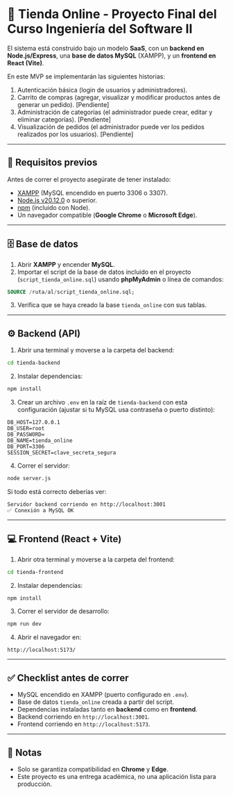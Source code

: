 # 🛒 Tienda Online - Proyecto Final del Curso Ingeniería del Software II
  
El sistema está construido bajo un modelo **SaaS**, con un **backend en Node.js/Express**, una **base de datos MySQL** (XAMPP), y un **frontend en React (Vite)**.  

En este MVP se implementarán las siguientes historias:
1. Autenticación básica (login de usuarios y administradores).
2. Carrito de compras (agregar, visualizar y modificar productos antes de generar un pedido). [Pendiente]
3. Administración de categorías (el administrador puede crear, editar y eliminar categorías). [Pendiente]
4. Visualización de pedidos (el administrador puede ver los pedidos realizados por los usuarios). [Pendiente]

---

## 🚀 Requisitos previos

Antes de correr el proyecto asegúrate de tener instalado:

- [XAMPP](https://www.apachefriends.org/) (MySQL encendido en puerto 3306 o 3307).  
- [Node.js v20.12.0](https://nodejs.org/) o superior.  
- [npm](https://www.npmjs.com/) (incluido con Node).  
- Un navegador compatible (**Google Chrome** o **Microsoft Edge**).  

---

## 🗄️ Base de datos

1. Abrir **XAMPP** y encender **MySQL**.  
2. Importar el script de la base de datos incluido en el proyecto (`script_tienda_online.sql`) usando **phpMyAdmin** o línea de comandos:

```sql
SOURCE /ruta/al/script_tienda_online.sql;
```

3. Verifica que se haya creado la base `tienda_online` con sus tablas.

---

## ⚙️ Backend (API)

1. Abrir una terminal y moverse a la carpeta del backend:

```bash
cd tienda-backend
```

2. Instalar dependencias:

```bash
npm install
```

3. Crear un archivo `.env` en la raíz de `tienda-backend` con esta configuración (ajustar si tu MySQL usa contraseña o puerto distinto):

```env
DB_HOST=127.0.0.1
DB_USER=root
DB_PASSWORD=
DB_NAME=tienda_online
DB_PORT=3306
SESSION_SECRET=clave_secreta_segura
```

4. Correr el servidor:

```bash
node server.js
```

Si todo está correcto deberías ver:

```
Servidor backend corriendo en http://localhost:3001
✅ Conexión a MySQL OK
```

---

## 💻 Frontend (React + Vite)

1. Abrir otra terminal y moverse a la carpeta del frontend:

```bash
cd tienda-frontend
```

2. Instalar dependencias:

```bash
npm install
```

3. Correr el servidor de desarrollo:

```bash
npm run dev
```

4. Abrir el navegador en:

```
http://localhost:5173/
```

---

## ✅ Checklist antes de correr

- MySQL encendido en XAMPP (puerto configurado en `.env`).  
- Base de datos `tienda_online` creada a partir del script.  
- Dependencias instaladas tanto en **backend** como en **frontend**.  
- Backend corriendo en `http://localhost:3001`.  
- Frontend corriendo en `http://localhost:5173`.  

---

## 📌 Notas

- Solo se garantiza compatibilidad en **Chrome** y **Edge**.  
- Este proyecto es una entrega académica, no una aplicación lista para producción.  
